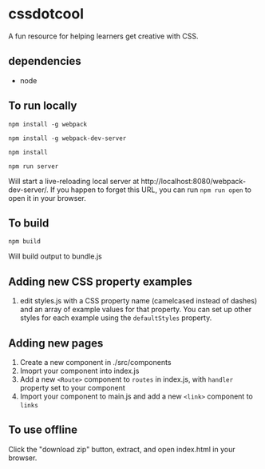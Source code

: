 # cssdotcool

A fun resource for helping learners get creative with CSS.

## dependencies
- node

## To run locally
`npm install -g webpack`

`npm install -g webpack-dev-server`

`npm install`

`npm run server`

Will start a live-reloading local server at http://localhost:8080/webpack-dev-server/. If you happen to forget this URL, you can run `npm run open` to open it in your browser.

## To build

`npm build`

Will build output to bundle.js

## Adding new CSS property examples

1. edit styles.js with a CSS property name (camelcased instead of dashes) and an array of example values for that property. You can set up other styles for each example using the `defaultStyles` property.

## Adding new pages

1. Create a new component in ./src/components
2. Imoprt your component into index.js
3. Add a new `<Route>`  component to `routes` in index.js, with `handler` property set to your component
4. Import your component to main.js and add a new `<link>` component to `links`

## To use offline

Click the "download zip" button, extract, and open index.html in your browser.
